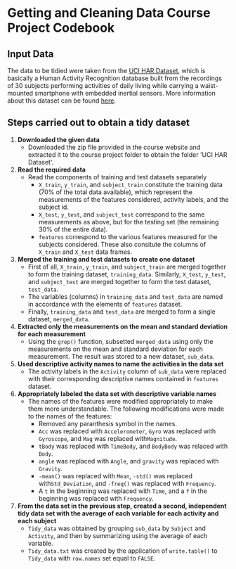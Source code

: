 # Getting and Cleaning Data Course Project Codebook #
## Input Data ##
The data to be tidied were taken from the [UCI HAR Dataset](https://d396qusza40orc.cloudfront.net/getdata%2Fprojectfiles%2FUCI%20HAR%20Dataset.zip), which is basically a Human Activity Recognition database built from the recordings of 30 subjects performing activities of daily living while carrying a waist-mounted smartphone with embedded inertial sensors. More information about this dataset can be found [here](http://archive.ics.uci.edu/ml/datasets/Human+Activity+Recognition+Using+Smartphones).
## Steps carried out to obtain a tidy dataset ##
1. **Downloaded the given data**
    * Downloaded the zip file provided in the course website and extracted it to the course project folder to obtain the folder 'UCI HAR Dataset'.
2. **Read the required data**
    * Read the components of training and test datasets separately
      * `X_train`, `y_train`, and `subject_train` constitute the training data (70% of the total data available), which represent the measurements of the features considered, activity labels, and the subject id.
      * `X_test`, `y_test`, and `subject_test` correspond to the same measurements as above, but for the testing set (the remaining 30% of the entire data).
      * `features` correspond to the various features measured for the subjects considered. These also consitute the columns of `X_train` and `X_test` data frames.
3. **Merged the training and test datasets to create one dataset**
    * First of all, `X_train`, `y_train`, and `subject_train` are merged together to form the training dataset, `training_data`. Similarly, `X_test`, `y_test`, and `subject_test` are merged together to form the test dataset, `test_data`.
    * The variables (columns) in `training_data` and `test_data` are  named in accordance with the elements of `features` dataset.
    * Finally, `training_data` and `test_data` are merged to form a single dataset, `merged_data`.
4. **Extracted only the measurements on the mean and standard deviation for each measurement**
    * Using the `grep()` function, subsetted `merged_data` using only the measurements on the mean and standard deviation for each measurement. The result was stored to a new dataset, `sub_data`.
5. **Used descriptive activity names to name the activities in the data set**
    * The activity labels in the `Activity` column of `sub_data` were replaced with their corresponding descriptive names contained in `features` dataset.
6. **Appropriately labeled the data set with descriptive variable names**
    * The names of the features were modified appropriately to make them more understandable. The following modifications were made to the names of the features:
      * Removed any paranthesis symbol in the names.
      * `Acc` was replaced with `Accelerometer`, `Gyro` was replaced with `Gyroscope`, and `Mag` was replaced with`Magnitude`.
      * `tBody` was replaced with `TimeBody`, and `BodyBody` was relaced with `Body`.
      * `angle` was replaced with `Angle`, and `gravity` was replaced with `Gravity`. 
      * `-mean()` was replaced with `Mean`, `-std()` was replaced with`Std_Deviation`, and `-freq()` was replaced with `Frequency`.
      * A `t` in the beginning was replaced with `Time`, and a `f` in the beginning was replaced with `Frequency`.
7. **From the data set in the previous step, created a second, independent tidy data set with the average of each variable for each activity and each subject**
    * `Tidy_data` was obtained by grouping `sub_data` by `Subject` and `Activity`, and then by summarizing using the average of each variable.
    * `Tidy_data.txt` was created by the application of `write.table()` to `Tidy_data` with `row.names` set equal to `FALSE`.
